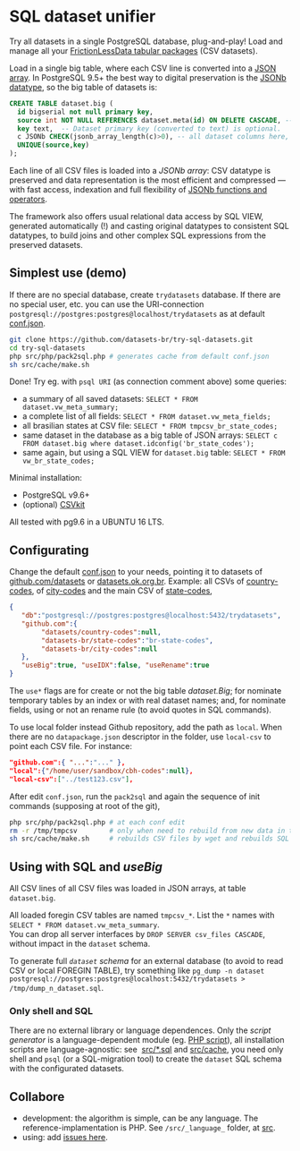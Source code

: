 # SQL dataset unifier

Try all datasets in a single PostgreSQL database, plug-and-play! Load and manage all your [FrictionLessData tabular packages](http://specs.frictionlessdata.io/tabular-data-package/) (CSV datasets).

Load in a single big table, where each CSV line is converted into a [JSON array](https://specs.frictionlessdata.io/tabular-data-resource/#json-tabular-data).
In PostgreSQL 9.5+ the best way to digital preservation is the [JSONb datatype](https://www.postgresql.org/docs/current/static/datatype-json.html), so the big table of datasets is:

```sql
CREATE TABLE dataset.big (
  id bigserial not null primary key,
  source int NOT NULL REFERENCES dataset.meta(id) ON DELETE CASCADE, -- Dataset ID and metadata.
  key text,  -- Dataset primary key (converted to text) is optional.
  c JSONb CHECK(jsonb_array_length(c)>0), -- all dataset columns here, as exact copy of CSV line!
  UNIQUE(source,key)
);
```

Each line of all CSV files is loaded into a *JSONb array*:  CSV datatype is preserved and data representation is the most efficient and compressed &mdash; with fast access, indexation and full flexibility of [JSONb functions and operators](https://www.postgresql.org/docs/current/static/functions-json.html).

The framework also offers usual relational data access by SQL VIEW, generated automatically (!) and casting original datatypes to consistent SQL datatypes, to build joins and other complex SQL expressions from the preserved datasets.

## Simplest use (demo)

If there are no special database, create `trydatasets` database. If there are no special user, etc. you can use the URI-connection `postgresql://postgres:postgres@localhost/trydatasets` as at default [conf.json](conf.json).

```sh
git clone https://github.com/datasets-br/try-sql-datasets.git
cd try-sql-datasets
php src/php/pack2sql.php # generates cache from default conf.json
sh src/cache/make.sh
```

Done!  Try eg. with `psql URI` (as connection comment above) some queries:
* a summary of all saved datasets: `SELECT * FROM dataset.vw_meta_summary;`
* a complete list of all fields:  `SELECT * FROM dataset.vw_meta_fields;`
* all brasilian states at CSV file: `SELECT * FROM tmpcsv_br_state_codes;`
* same dataset in the database as a big table of JSON arrays: `SELECT c FROM dataset.big where dataset.idconfig('br_state_codes');`
* same again, but using a SQL VIEW for `dataset.big` table: `SELECT * FROM vw_br_state_codes;`

Minimal installation:

* PostgreSQL v9.6+
* (optional) [CSVkit](csvkit.readthedocs.io)

All tested with pg9.6 in a UBUNTU 16 LTS.

## Configurating

Change the default [conf.json](conf.json) to your needs,
pointing it to datasets of [github.com/datasets](https://github.com/datasets) or [datasets.ok.org.br](http://datasets.ok.org.br). Example: all CSVs of [country-codes](https://github.com/datasets/country-codes), of [city-codes](https://github.com/datasets-br/city-codes) and the main CSV of [state-codes](https://github.com/datasets-br/state-codes),
```json
{
   "db":"postgresql://postgres:postgres@localhost:5432/trydatasets",
   "github.com":{
        "datasets/country-codes":null,
        "datasets-br/state-codes":"br-state-codes",
        "datasets-br/city-codes":null
   },
   "useBig":true, "useIDX":false, "useRename":true
}
```

The `use*` flags are for create or not the big table *dataset.Big*; for nominate temporary tables by an index or with real dataset names; and, for nominate fields, using or not an rename rule (to avoid quotes in SQL commands).

To use local folder instead Github repository, add the path as `local`. When there are no `datapackage.json` descriptor in the folder, use `local-csv` to point each CSV file. For instance:
```json
"github.com":{ "...":"..." },
"local":{"/home/user/sandbox/cbh-codes":null},
"local-csv":["../test123.csv"],
```

After edit `conf.json`, run the `pack2sql` and again the sequence of init commands (supposing at root of the git),

```sh
php src/php/pack2sql.php # at each conf edit
rm -r /tmp/tmpcsv        # only when need to rebuild from new data in the Web
sh src/cache/make.sh     # rebuilds CSV files by wget and rebuilds SQL
```

## Using with SQL and _useBig_

All CSV lines of all CSV files was loaded in JSON arrays, at table `dataset.big`.

All loaded foregin CSV tables are named `tmpcsv_*`. List the `*` names  with `SELECT * FROM dataset.vw_meta_summary`.<br>You can drop all server interfaces by `DROP SERVER csv_files CASCADE`, without impact in the `dataset` schema.

To generate full *`dataset` schema* for an external database (to avoid to read CSV or local FOREGIN TABLE), try something like `pg_dump -n dataset postgresql://postgres:postgres@localhost:5432/trydatasets > /tmp/dump_n_dataset.sql`.

### Only shell and SQL
There are no external library or language dependences. Only the *script generator* is a language-dependent module (eg. [PHP script](src/php)), all installation scripts are language-agnostic: see  [src/*.sql](src) and [src/cache](src/cache), you need only shell and `psql` (or a SQL-migration tool) to create the `dataset` SQL schema with the configurated datasets.

##  Collabore

* development: the algorithm is simple, can be any language. The reference-implamentation is PHP. See `/src/_language_` folder, at [src](src).
* using: add [issues here](https://github.com/datasets-br/try-sql-datasets/issues).
